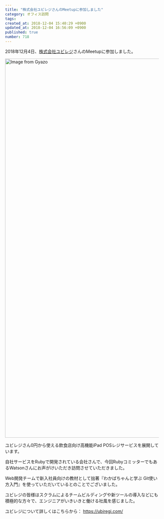 ```yaml
---
title: "株式会社ユビレジさんのMeetupに参加しました"
category: オフィス訪問
tags: 
created_at: 2018-12-04 15:40:29 +0900
updated_at: 2018-12-04 16:56:09 +0900
published: true
number: 718
---
```


2018年12月4日、[株式会社ユビレジ](https://ubiregi.com/)さんのMeetupに参加しました。

<a href="https://ubiregi.com/"><img src="https://i.gyazo.com/f9702972639e21659eb6d92eeaeb7286.jpg" alt="Image from Gyazo" width="1240"/></a>

ユビレジさん0円から使える飲食店向け高機能iPad POSレジサービスを展開しています。

自社サービスをRubyで開発されている会社さんで、今回RubyコミッターでもあるWatsonさんにお声がけいただき訪問させていただきました。

Web開発チームで新入社員向けの教材として拙著『わかばちゃんと学ぶ Git使い方入門』を使っていただいているとのことでございました。

ユビレジの皆様はスクラムによるチームビルディングや新ツールの導入などにも積極的な方々で、エンジニアがいきいきと働ける社風を感じました。

ユビレジについて詳しくはこちらから：
https://ubiregi.com/

